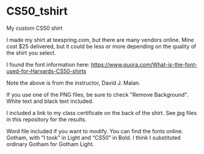 # CS50_tshirt
 My custom CS50 shirt

I made my shirt at teespring.com, but there are many vendors online. Mine cost $25 delivered, but it could be less or more depending on the quality of the shirt you select.

I found the font information here: https://www.quora.com/What-is-the-font-used-for-Harvards-CS50-shirts

Note the above is from the instructor, David J. Malan.

If you use one of the PNG files, be sure to check "Remove Background". White text and black text included.

I included a link to my class certificate on the back of the shirt. See jpg files in this repository for the results.

Word file included if you want to modify. You can find the fonts online.  Gotham, with “I took” in Light and “CS50” in Bold. I think I substituted ordinary Gotham for Gotham Light.

